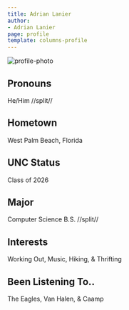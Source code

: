 ```yaml
---
title: Adrian Lanier
author:
- Adrian Lanier
page: profile
template: columns-profile
---
```


![profile-photo](../../../static/profile-photos/adlanier.jpg)

## Pronouns
He/Him
//split//

## Hometown
West Palm Beach, Florida

## UNC Status
Class of 2026

## Major
Computer Science B.S.
//split//

## Interests
Working Out, Music, Hiking, & Thrifting

## Been Listening To..
The Eagles, Van Halen, & Caamp